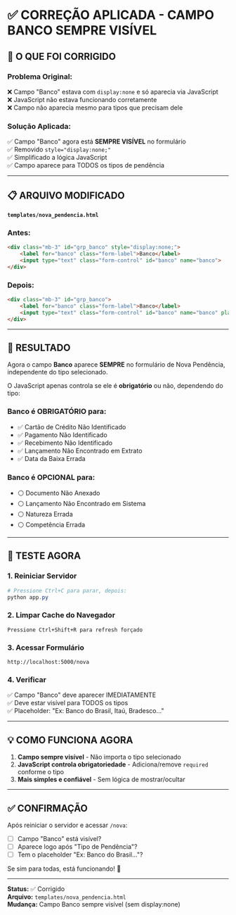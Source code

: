 # ✅ CORREÇÃO APLICADA - CAMPO BANCO SEMPRE VISÍVEL

## 🔧 O QUE FOI CORRIGIDO

### **Problema Original:**
❌ Campo "Banco" estava com `display:none` e só aparecia via JavaScript  
❌ JavaScript não estava funcionando corretamente  
❌ Campo não aparecia mesmo para tipos que precisam dele  

### **Solução Aplicada:**
✅ Campo "Banco" agora está **SEMPRE VISÍVEL** no formulário  
✅ Removido `style="display:none;"`  
✅ Simplificado a lógica JavaScript  
✅ Campo aparece para TODOS os tipos de pendência  

---

## 📋 ARQUIVO MODIFICADO

**`templates/nova_pendencia.html`**

### **Antes:**
```html
<div class="mb-3" id="grp_banco" style="display:none;">
    <label for="banco" class="form-label">Banco</label>
    <input type="text" class="form-control" id="banco" name="banco">
</div>
```

### **Depois:**
```html
<div class="mb-3" id="grp_banco">
    <label for="banco" class="form-label">Banco</label>
    <input type="text" class="form-control" id="banco" name="banco" placeholder="Ex: Banco do Brasil, Itaú, Bradesco...">
</div>
```

---

## 🎯 RESULTADO

Agora o campo **Banco** aparece **SEMPRE** no formulário de Nova Pendência, independente do tipo selecionado.

O JavaScript apenas controla se ele é **obrigatório** ou não, dependendo do tipo:

### **Banco é OBRIGATÓRIO para:**
- ✅ Cartão de Crédito Não Identificado
- ✅ Pagamento Não Identificado
- ✅ Recebimento Não Identificado
- ✅ Lançamento Não Encontrado em Extrato
- ✅ Data da Baixa Errada

### **Banco é OPCIONAL para:**
- ⚪ Documento Não Anexado
- ⚪ Lançamento Não Encontrado em Sistema
- ⚪ Natureza Errada
- ⚪ Competência Errada

---

## 🚀 TESTE AGORA

### **1. Reiniciar Servidor**
```powershell
# Pressione Ctrl+C para parar, depois:
python app.py
```

### **2. Limpar Cache do Navegador**
```
Pressione Ctrl+Shift+R para refresh forçado
```

### **3. Acessar Formulário**
```
http://localhost:5000/nova
```

### **4. Verificar**
✅ Campo "Banco" deve aparecer IMEDIATAMENTE  
✅ Deve estar visível para TODOS os tipos  
✅ Placeholder: "Ex: Banco do Brasil, Itaú, Bradesco..."  

---

## 💡 COMO FUNCIONA AGORA

1. **Campo sempre visível** - Não importa o tipo selecionado
2. **JavaScript controla obrigatoriedade** - Adiciona/remove `required` conforme o tipo
3. **Mais simples e confiável** - Sem lógica de mostrar/ocultar

---

## ✅ CONFIRMAÇÃO

Após reiniciar o servidor e acessar `/nova`:

- [ ] Campo "Banco" está visível?
- [ ] Aparece logo após "Tipo de Pendência"?
- [ ] Tem o placeholder "Ex: Banco do Brasil..."?

Se sim para todas, está funcionando! 🎉

---

**Status:** ✅ Corrigido  
**Arquivo:** `templates/nova_pendencia.html`  
**Mudança:** Campo Banco sempre visível (sem display:none)


